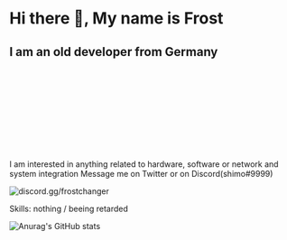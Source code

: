 

# Hi there 👋, My name is Frost
## I am an old developer from Germany
![I am an old developer from Germany](https://raw.githubusercontent.com/Wayeet/Wayeet/main/banner.gif)

I am interested in anything related to hardware, software or network and system integration
Message me on Twitter or on Discord(shimo#9999)

![discord.gg/frostchanger](https://discord.gg/frostchanger)

Skills: nothing / beeing retarded

![Anurag's GitHub stats](https://github-readme-stats.vercel.app/api?username=frostonacid&show_icons=true&count_private=true)




